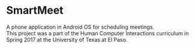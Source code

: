 # SmartMeet
A phone application in Android OS for scheduling meetings.
<br> This project was a part of the Human Computer Interactions curriculum in Spring 2017 at the University of Texas at El Paso.
